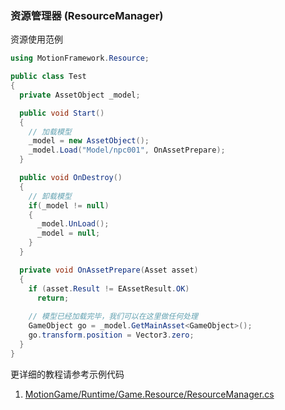 ### 资源管理器 (ResourceManager)

资源使用范例
```C#
using MotionFramework.Resource;

public class Test
{
  private AssetObject _model;

  public void Start()
  {
    // 加载模型
    _model = new AssetObject();
    _model.Load("Model/npc001", OnAssetPrepare);
  }

  public void OnDestroy()
  {
    // 卸载模型
    if(_model != null)
    {
      _model.UnLoad();
      _model = null;
    }
  }

  private void OnAssetPrepare(Asset asset)
  {
    if (asset.Result != EAssetResult.OK)
      return;
    
    // 模型已经加载完毕，我们可以在这里做任何处理
    GameObject go = _model.GetMainAsset<GameObject>();
    go.transform.position = Vector3.zero;
  }
}
```

更详细的教程请参考示例代码
1. [MotionGame/Runtime/Game.Resource/ResourceManager.cs](https://github.com/gmhevinci/MotionFramework/blob/master/Assets/MotionGame/Runtime/Game.Resource/ResourceManager.cs)
